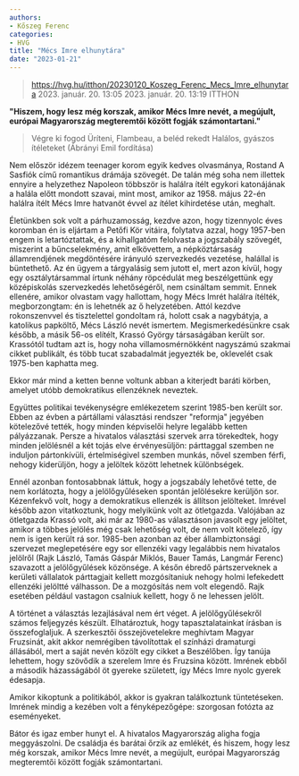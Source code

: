 ```yaml
---
authors:
- Kőszeg Ferenc
categories:
- HVG
title: "Mécs Imre elhunytára"
date: "2023-01-21"
---
```


> https://hvg.hu/itthon/20230120_Koszeg_Ferenc_Mecs_Imre_elhunytara
> 2023. január. 20. 13:05 2023. január. 20. 13:19 ITTHON

**"Hiszem, hogy lesz még korszak, amikor Mécs Imre nevét, a megújult, európai Magyarország megteremtői között fogják számontartani."**

> Végre ki fogod
> Üríteni, Flambeau, a beléd rekedt
> Halálos, gyászos ítéleteket
>               (Ábrányi Emil fordítása)

Nem először idézem teenager korom egyik kedves olvasmánya, Rostand A Sasfiók című romantikus drámája szövegét. De talán még soha nem illettek ennyire a helyzethez Napoleon többször is halálra ítélt egykori katonájának a halála előtt mondott szavai, mint most, amikor az 1958. május 22-én halálra ítélt Mécs Imre hatvanöt évvel az ítélet kihirdetése után, meghalt.

Életünkben sok volt a párhuzamosság, kezdve azon, hogy tizennyolc éves koromban én is eljártam a Petőfi Kör vitáira, folytatva azzal, hogy 1957-ben engem is letartóztattak, és a kihallgatóm felolvasta a jogszabály szövegét, miszerint a bűncselekmény, amit elkövettem, a népköztársaság államrendjének megdöntésére irányuló szervezkedés vezetése, halállal is büntethető. Az én ügyem a tárgyalásig sem jutott el, mert azon kívül, hogy egy osztálytársammal írtunk néhány röpcédulát meg beszélgettünk egy középiskolás szervezkedés lehetőségéről, nem csináltam semmit. Ennek ellenére, amikor olvastam vagy hallottam, hogy Mécs Imrét halálra ítélték, megborzongtam: én is lehetnék az ő helyzetében. Attól kezdve rokonszenvvel és tisztelettel gondoltam rá, holott csak a nagybátyja, a katolikus papköltő, Mécs László nevét ismertem. Megismerkedésünkre csak később, a másik 56-os elítélt, Krassó György társaságában került sor. Krassótól tudtam azt is, hogy noha villamosmérnökként nagyszámú szakmai cikket publikált, és több tucat szabadalmát jegyezték be, oklevelét csak 1975-ben kaphatta meg.


Ekkor már mind a ketten benne voltunk abban a kiterjedt baráti körben, amelyet utóbb demokratikus ellenzéknek neveztek. 

Együttes politikai tevékenységre emlékezetem szerint 1985-ben került sor. Ebben az évben a pártállami választási rendszer "reformja" jegyében kötelezővé tették, hogy minden képviselői helyre legalább ketten pályázzanak. Persze a hivatalos választási szervek arra törekedtek, hogy minden jelölésnél a két tojás elve érvényesüljön: párttaggal szemben ne induljon pártonkívüli, értelmiségivel szemben munkás, nővel szemben férfi, nehogy kiderüljön, hogy a jelöltek között lehetnek különbségek.

Ennél azonban fontosabbnak láttuk, hogy a jogszabály lehetővé tette, de nem korlátozta, hogy a jelölőgyűléseken spontán jelölésekre kerüljön sor. Kézenfekvő volt, hogy a demokratikus ellenzék is állítson jelölteket. Imrével később azon vitatkoztunk, hogy melyikünk volt az ötletgazda. Valójában az ötletgazda Krassó volt, aki már az 1980-as választáson javasolt egy jelöltet, amikor a többes jelölés még csak lehetőség volt, de nem volt kötelező, így nem is igen került rá sor. 1985-ben azonban az éber állambiztonsági szervezet meglepetésére egy sor ellenzéki vagy legalábbis nem hivatalos jelölről (Rajk László, Tamás Gáspár Miklós, Bauer Tamás, Langmár Ferenc) szavazott a jelölőgyűlések közönsége. A későn ébredő pártszerveknek a kerületi vállalatok párttagjait kellett mozgósítaniuk nehogy holmi lefekedett ellenzéki jelöltté válhasson. De a mozgósítás nem volt elegendő. Rajk esetében például vastagon csalniuk kellett, hogy ő ne lehessen jelölt.

A történet a választás lezajlásával nem ért véget. A jelölőgyűlésekről számos feljegyzés készült. Elhatároztuk, hogy tapasztalatainkat írásban is összefoglaljuk. A szerkesztői összejövetelekre meghívtam Magyar Fruzsinát, akit akkor nemrégiben távolítottak el színházi dramaturgi állásából, mert a saját nevén közölt egy cikket a Beszélőben. Így tanúja lehettem, hogy szövődik a szerelem Imre és Fruzsina között. Imrének ebből a második házasságából öt gyereke született, így Mécs Imre nyolc gyerek édesapja.

Amikor kikoptunk a politikából, akkor is gyakran találkoztunk tüntetéseken. Imrének mindig a kezében volt a fényképezőgépe: szorgosan fotózta az eseményeket. 

Bátor és igaz ember hunyt el. A hivatalos Magyarország aligha fogja meggyászolni. De családja és barátai őrzik az emlékét, és hiszem, hogy lesz még korszak, amikor Mécs Imre nevét, a megújult, európai Magyarország megteremtői között fogják számontartani.
